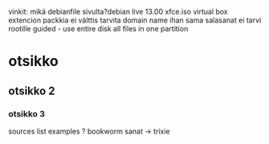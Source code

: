 vinkit: mikä debianfile sivulta?debian live 13.00 xfce.iso
virtual box extencion packkia ei välttis tarvita
domain name ihan sama
salasanat ei tarvi rootille
guided - use entire disk
all files in one partition
# otsikko
## otsikko 2
### otsikko 3
sources list examples ?
bookworm sanat -> trixie
